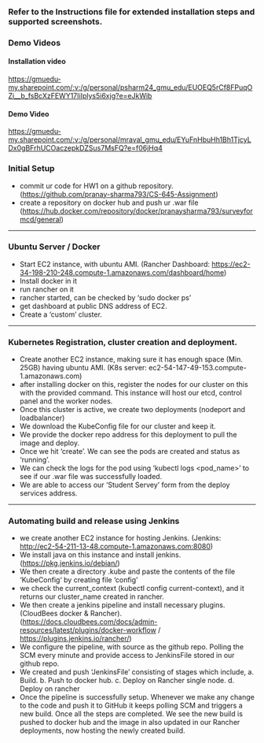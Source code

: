 ### Refer to the Instructions file for extended installation steps and supported screenshots.

### Demo Videos
#### Installation video
https://gmuedu-my.sharepoint.com/:v:/g/personal/psharm24_gmu_edu/EUOEQ5rCf8FPuqOZi__b_fsBcXzFEWY17IiIplys5i6xjg?e=eJkWib

#### Demo Video
https://gmuedu-my.sharepoint.com/:v:/g/personal/mraval_gmu_edu/EYuFnHbuHh1Bh1TjcyLDx0gBFrhUCOaczepkDZSus7MsFQ?e=f06jHq4

### Initial Setup

- commit ur code for HW1 on a github repository. (https://github.com/pranay-sharma793/CS-645-Assignment)
- create a repository on docker hub and push ur .war file (https://hub.docker.com/repository/docker/pranaysharma793/surveyformcd/general)

---

### Ubuntu Server / Docker

- Start EC2 instance, with ubuntu AMI. (Rancher Dashboard: https://ec2-34-198-210-248.compute-1.amazonaws.com/dashboard/home)
- Install docker in it
- run rancher on it
- rancher started, can be checked by ‘sudo docker ps’
- get dashboard at public DNS address of EC2.
- Create a ‘custom’ cluster.

---

### Kubernetes Registration, cluster creation and deployment.

- Create another EC2 instance, making sure it has enough space (Min. 25GB) having ubuntu AMI. (K8s server: ec2-54-147-49-153.compute-1.amazonaws.com)
- after installing docker on this, register the nodes for our cluster on this with the provided command. This instance will host our etcd, control panel and the worker nodes.
- Once this cluster is active, we create two deployments (nodeport and loadbalancer)
- We download the KubeConfig file for our cluster and keep it.
- We provide the docker repo address for this deployment to pull the image and deploy.
- Once we hit ‘create’. We can see the pods are created and status as ‘running’.
- We can check the logs for the pod using ‘kubectl logs <pod_name>’ to see if our .war file was successfully loaded.
- We are able to access our ‘Student Servey’ form from the deploy services address.

---

### Automating build and release using Jenkins

- we create another EC2 instance for hosting Jenkins. (Jenkins: http://ec2-54-211-13-48.compute-1.amazonaws.com:8080)
- We install java on this instance and install jenkins. (https://pkg.jenkins.io/debian/)
- We then create a directory .kube and paste the contents of the file ‘KubeConfig‘ by creating file ‘config’
- we check the current_context (kubectl config current-context), and it returns  our cluster_name created in rancher.
- We then create a jenkins pipeline and install necessary plugins. (CloudBees docker & Rancher). (https://docs.cloudbees.com/docs/admin-resources/latest/plugins/docker-workflow / https://plugins.jenkins.io/rancher/)
- We configure the pipeline, with source as the github repo. Polling the SCM every minute and provide access to JenkinsFile stored in our github repo.
- We created and push ‘JenkinsFile’ consisting of stages which include, a. Build. b. Push to docker hub. c. Deploy on Rancher single node. d. Deploy on rancher
- Once the pipeline is successfully setup. Whenever we make any change to the code and push it to GitHub it keeps polling SCM and triggers a new build. Once all the steps are completed. We see the new build is pushed to docker hub and the image in also updated in our Rancher deployments, now hosting the newly created build.